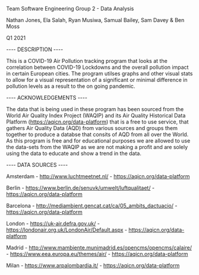 Team Software Engineering Group 2 - Data Analysis

Nathan Jones, Ela Salah, Ryan Musiwa, Samual Bailey, Sam Davey & Ben Moss

Q1 2021

---- DESCRIPTION ----

This is a COVID-19 Air Pollution tracking program that looks at the correlation between COVID-19 Lockdowns and the overall pollution impact in certain European cities. The program utilses graphs and other visual stats to allow for a visual representation of a significant or minimal difference in pollution levels as a 
result to the on going pandemic.

---- ACKNOWLEDGEMENTS ----

The data that is being used in these program has been sourced from the World Air Quality Index Project (WAQIP) and its Air Quality Historical Data Platform 
(https://aqicn.org/data-platform) that is a free to use service, that gathers Air Quality Data (AQD) from various sources and groups them together to produce 
a databse that consits of AQD from all over the World. As this program is free and for educational purposes we are allowed to use the data-sets from the WAQIP
as we are not making a profit and are solely using the data to educate and show a trend in the data.

---- DATA SOURCES ----

Amsterdam - http://www.luchtmeetnet.nl/
          - https://aqicn.org/data-platform

Berlin    - https://www.berlin.de/senuvk/umwelt/luftqualitaet/
          - https://aqicn.org/data-platform

Barcelona - http://mediambient.gencat.cat/ca/05_ambits_dactuacio/
          - https://aqicn.org/data-platform

London    - https://uk-air.defra.gov.uk/
          - https://londonair.org.uk/LondonAir/Default.aspx
          - https://aqicn.org/data-platform

Madrid    - http://www.mambiente.munimadrid.es/opencms/opencms/calaire/
          - https://www.eea.europa.eu/themes/air/
          - https://aqicn.org/data-platform

Milan     - https://www.arpalombardia.it/
          - https://aqicn.org/data-platform


